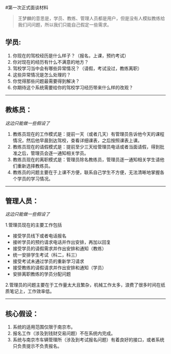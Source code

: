 #第一次正式面谈材料
> 王梦麟的意思是，学员、教练、管理人员都是用户，但是没有人模拟教练给我们问问题，所以我们只能自己假定一些需求。

## 学员:

1. 你现在的驾校经历是什么样子？（报名，上课，预约考试）
2. 你对现在的经历有什么不满意的地方？
3. 驾校学习当中会有哪些异常情况？（请假，考试没过，教练离职）
4. 这些异常情况是怎么处理的？
5. 你觉得那些问题最需要得到解决？
6. 你期待这个系统需要给你的驾校学习经历带来什么样的改观？

---

## 教练员：

*这边只能做一些假设了*

1. 教练员现在的工作模式是：提前一天（或者几天）有管理员告诉他今天的课程情况，然后他早晨到达驾校，查看详细课表，之后按照课表上课。
2. 教练员现在的请假模式是：提前至少三天给管理员电话或者当面请假，得到批准之后，管理员会逐一通知相关学员。
3. 教练员现在的离职模式是：管理员除名教练员，管理员逐一通知相关学生请他们重新选择教练员。
4. 教练员的问题主要在于上课不方便，联系自己学生不方便，无法清晰地掌握各个学员的学习情况。

---

## 管理人员：

*这边只能做一些假设了*

1.管理员现在的主要工作包括

- 接受学员线下或者电话报名
- 接听学员的预约请求电话并作出安排，再加以回复
- 接受学员的请假需求并作出安排和通知（教练）
- 统一安排学生考试（科二，科三）
- 接受考试未通过学员的重新学习请求
- 接受教练的请假请求并作出安排和通知（学员）
- 安排离职教练的学员分配问题

2.管理员的问题主要在于工作量太大且繁杂，机械工作太多，浪费了很多时间在纸质笔记上，工作效率低。

---

## 核心假设：

1. 系统的适用范围仅限于南京市。
2. 报名工作（涉及到钱财交易问题）不在系统内完成。
3. 系统与南京市车辆管理所（涉及到考试报名问题）有着良好的接口，或者系统只负责提示不负责报名。
